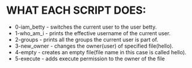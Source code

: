 # WHAT EACH SCRIPT DOES: #

* 0-iam_betty - switches the current user to the user betty.
* 1-who_am_i - prints the effective username of the current user.
* 2-groups - prints all the groups the current user is part of.
* 3-new_owner - changes the owner(user) of specified file(hello).
* 4-empty - creates an empty file(file name in this case is called  hello).
* 5-execute - adds execute permission to the owner of the file

